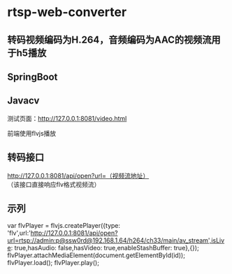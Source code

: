 # rtsp-web-converter

转码视频编码为H.264，音频编码为AAC的视频流用于h5播放<br>
---

SpringBoot  
---
Javacv
---

测试页面：http://127.0.0.1:8081/video.html<br>

前端使用flvjs播放<br>

转码接口
---
http://127.0.0.1:8081/api/open?url=（视频流地址）<br>
（该接口直接响应flv格式视频流）<br>

示列
---
var flvPlayer = flvjs.createPlayer({type: 'flv',url:'http://127.0.0.1:8081/api/open?url=rtsp://admin:p@ssw0rd@192.168.1.64/h264/ch33/main/av_stream',isLive: true,hasAudio: false,hasVideo: true,enableStashBuffer: true},{});
		flvPlayer.attachMediaElement(document.getElementById(id));
		flvPlayer.load();
		flvPlayer.play();
